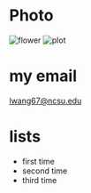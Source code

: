 # Photo
![flower](https://user-images.githubusercontent.com/106117423/170685828-00f79370-586d-4330-9b04-aec5edfa2b11.jpg)
![plot]([https://images.app.goo.gl/9s4udmtxMTQmoYs36](https://gexijin.github.io/learnR/book_files/figure-html/spm2-2-1.png))

# my email

lwang67@ncsu.edu

# lists
- first time
- second time
- third time
